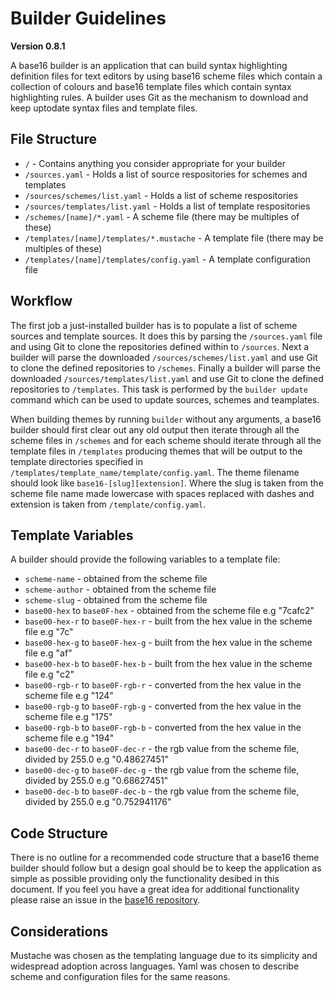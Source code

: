 # Builder Guidelines
**Version 0.8.1**

A base16 builder is an application that can build syntax highlighting definition files for text editors by using base16 scheme files which contain a collection of colours and base16 template files which contain syntax highlighting rules. A builder uses Git as the mechanism to download and keep uptodate syntax files and template files.

## File Structure
- `/` - Contains anything you consider appropriate for your builder
- `/sources.yaml` - Holds a list of source respositories for schemes and templates
- `/sources/schemes/list.yaml` - Holds a list of scheme respositories
- `/sources/templates/list.yaml` - Holds a list of template respositories
- `/schemes/[name]/*.yaml` - A scheme file (there may be multiples of these)
- `/templates/[name]/templates/*.mustache` - A template file (there may be multiples of these)
- `/templates/[name]/templates/config.yaml` - A template configuration file

## Workflow
The first job a just-installed builder has is to populate a list of scheme sources and template sources. It does this by parsing the `/sources.yaml` file and using Git to clone the repositories defined within to `/sources`. Next a builder will parse the downloaded `/sources/schemes/list.yaml` and use Git to clone the defined repositories to `/schemes`. Finally a builder will parse the downloaded `/sources/templates/list.yaml` and use Git to clone the defined repositories to `/templates`. This task is performed by the `builder update` command which can be used to update sources, schemes and teamplates.

When building themes by running `builder` without any arguments, a base16 builder should first clear out any old output then iterate through all the scheme files in `/schemes` and for each scheme should iterate through all the template files in `/templates` producing themes that will be output to the template directories specified in `/templates/template_name/template/config.yaml`. The theme filename should look like `base16-[slug][extension]`. Where the slug is taken from the scheme file name made lowercase with spaces replaced with dashes and extension is taken from `/template/config.yaml`.

## Template Variables
A builder should provide the following variables to a template file:

- `scheme-name` - obtained from the scheme file
- `scheme-author` - obtained from the scheme file
- `scheme-slug` - obtained from the scheme file
- `base00-hex` to `base0F-hex` - obtained from the scheme file e.g "7cafc2"
- `base00-hex-r` to `base0F-hex-r` - built from the hex value in the scheme file e.g "7c"
- `base00-hex-g` to `base0F-hex-g` - built from the hex value in the scheme file e.g "af"
- `base00-hex-b` to `base0F-hex-b` - built from the hex value in the scheme file e.g "c2"
- `base00-rgb-r` to `base0F-rgb-r` - converted from the hex value in the scheme file e.g "124"
- `base00-rgb-g` to `base0F-rgb-g` - converted from the hex value in the scheme file e.g "175"
- `base00-rgb-b` to `base0F-rgb-b` - converted from the hex value in the scheme file e.g "194"
- `base00-dec-r` to `base0F-dec-r` - the rgb value from the scheme file, divided by 255.0 e.g "0.48627451"
- `base00-dec-g` to `base0F-dec-g` - the rgb value from the scheme file, divided by 255.0 e.g "0.68627451"
- `base00-dec-b` to `base0F-dec-b` - the rgb value from the scheme file, divided by 255.0 e.g "0.752941176"

## Code Structure
There is no outline for a recommended code structure that a base16 theme builder should follow but a design goal should be to keep the application as simple as possible providing only the functionality desibed in this document. If you feel you have a great idea for additional functionality please raise an issue in the [base16 repository](https://github.com/chriskempson/base16).

## Considerations
Mustache was chosen as the templating language due to its simplicity and widespread adoption across languages. Yaml was chosen to describe scheme and configuration files for the same reasons.
